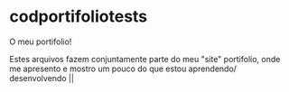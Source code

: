# codportifoliotests
O meu portifolio!

Estes arquivos fazem conjuntamente parte do meu "site" portifolio, 
onde me apresento e mostro um pouco do que estou aprendendo/ desenvolvendo
||
